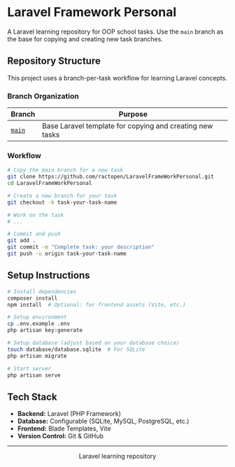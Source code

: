 # Laravel Framework Personal

A Laravel learning repository for OOP school tasks. Use the `main` branch as the base for copying and creating new task branches.

## Repository Structure

This project uses a branch-per-task workflow for learning Laravel concepts.

### Branch Organization

| Branch | Purpose |
|--------|---------|
| [`main`](https://github.com/ractopen/LaravelFrameWorkPersonal/tree/main) | Base Laravel template for copying and creating new tasks |

### Workflow

```bash
# Copy the main branch for a new task
git clone https://github.com/ractopen/LaravelFrameWorkPersonal.git
cd LaravelFrameWorkPersonal

# Create a new branch for your task
git checkout -b task-your-task-name

# Work on the task
# ...

# Commit and push
git add .
git commit -m "Complete task: your description"
git push -u origin task-your-task-name
```

## Setup Instructions

```bash
# Install dependencies
composer install
npm install  # Optional: for frontend assets (Vite, etc.)

# Setup environment
cp .env.example .env
php artisan key:generate

# Setup database (adjust based on your database choice)
touch database/database.sqlite  # For SQLite
php artisan migrate

# Start server
php artisan serve
```

## Tech Stack

- **Backend:** Laravel (PHP Framework)
- **Database:** Configurable (SQLite, MySQL, PostgreSQL, etc.)
- **Frontend:** Blade Templates, Vite
- **Version Control:** Git & GitHub

---

<p align="center">Laravel learning repository</p>
